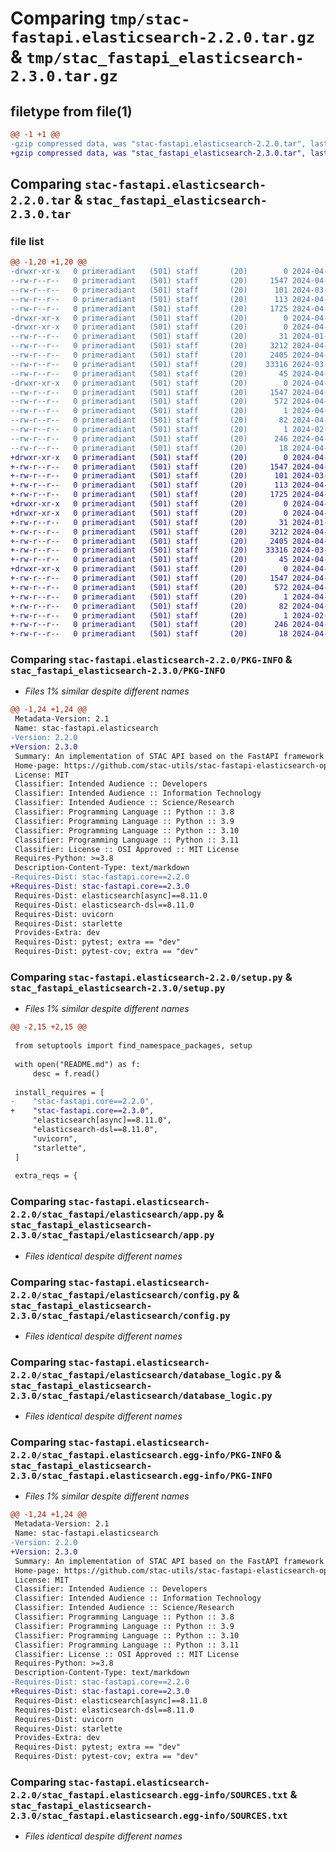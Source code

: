 # Comparing `tmp/stac-fastapi.elasticsearch-2.2.0.tar.gz` & `tmp/stac_fastapi_elasticsearch-2.3.0.tar.gz`

## filetype from file(1)

```diff
@@ -1 +1 @@
-gzip compressed data, was "stac-fastapi.elasticsearch-2.2.0.tar", last modified: Wed Apr 10 17:05:00 2024, max compression
+gzip compressed data, was "stac_fastapi_elasticsearch-2.3.0.tar", last modified: Wed Apr 24 05:30:36 2024, max compression
```

## Comparing `stac-fastapi.elasticsearch-2.2.0.tar` & `stac_fastapi_elasticsearch-2.3.0.tar`

### file list

```diff
@@ -1,20 +1,20 @@
-drwxr-xr-x   0 primeradiant   (501) staff       (20)        0 2024-04-10 17:05:00.447975 stac-fastapi.elasticsearch-2.2.0/
--rw-r--r--   0 primeradiant   (501) staff       (20)     1547 2024-04-10 17:05:00.447598 stac-fastapi.elasticsearch-2.2.0/PKG-INFO
--rw-r--r--   0 primeradiant   (501) staff       (20)      101 2024-03-19 04:19:17.000000 stac-fastapi.elasticsearch-2.2.0/README.md
--rw-r--r--   0 primeradiant   (501) staff       (20)      113 2024-04-10 17:05:00.449683 stac-fastapi.elasticsearch-2.2.0/setup.cfg
--rw-r--r--   0 primeradiant   (501) staff       (20)     1725 2024-04-10 15:59:17.000000 stac-fastapi.elasticsearch-2.2.0/setup.py
-drwxr-xr-x   0 primeradiant   (501) staff       (20)        0 2024-04-10 17:05:00.380576 stac-fastapi.elasticsearch-2.2.0/stac_fastapi/
-drwxr-xr-x   0 primeradiant   (501) staff       (20)        0 2024-04-10 17:05:00.442039 stac-fastapi.elasticsearch-2.2.0/stac_fastapi/elasticsearch/
--rw-r--r--   0 primeradiant   (501) staff       (20)       31 2024-01-31 03:57:09.000000 stac-fastapi.elasticsearch-2.2.0/stac_fastapi/elasticsearch/__init__.py
--rw-r--r--   0 primeradiant   (501) staff       (20)     3212 2024-04-09 14:42:19.000000 stac-fastapi.elasticsearch-2.2.0/stac_fastapi/elasticsearch/app.py
--rw-r--r--   0 primeradiant   (501) staff       (20)     2405 2024-04-09 14:42:19.000000 stac-fastapi.elasticsearch-2.2.0/stac_fastapi/elasticsearch/config.py
--rw-r--r--   0 primeradiant   (501) staff       (20)    33316 2024-03-19 04:19:17.000000 stac-fastapi.elasticsearch-2.2.0/stac_fastapi/elasticsearch/database_logic.py
--rw-r--r--   0 primeradiant   (501) staff       (20)       45 2024-04-10 15:56:09.000000 stac-fastapi.elasticsearch-2.2.0/stac_fastapi/elasticsearch/version.py
-drwxr-xr-x   0 primeradiant   (501) staff       (20)        0 2024-04-10 17:05:00.444141 stac-fastapi.elasticsearch-2.2.0/stac_fastapi.elasticsearch.egg-info/
--rw-r--r--   0 primeradiant   (501) staff       (20)     1547 2024-04-10 17:05:00.000000 stac-fastapi.elasticsearch-2.2.0/stac_fastapi.elasticsearch.egg-info/PKG-INFO
--rw-r--r--   0 primeradiant   (501) staff       (20)      572 2024-04-10 17:05:00.000000 stac-fastapi.elasticsearch-2.2.0/stac_fastapi.elasticsearch.egg-info/SOURCES.txt
--rw-r--r--   0 primeradiant   (501) staff       (20)        1 2024-04-10 17:05:00.000000 stac-fastapi.elasticsearch-2.2.0/stac_fastapi.elasticsearch.egg-info/dependency_links.txt
--rw-r--r--   0 primeradiant   (501) staff       (20)       82 2024-04-10 17:05:00.000000 stac-fastapi.elasticsearch-2.2.0/stac_fastapi.elasticsearch.egg-info/entry_points.txt
--rw-r--r--   0 primeradiant   (501) staff       (20)        1 2024-02-03 03:16:23.000000 stac-fastapi.elasticsearch-2.2.0/stac_fastapi.elasticsearch.egg-info/not-zip-safe
--rw-r--r--   0 primeradiant   (501) staff       (20)      246 2024-04-10 17:05:00.000000 stac-fastapi.elasticsearch-2.2.0/stac_fastapi.elasticsearch.egg-info/requires.txt
--rw-r--r--   0 primeradiant   (501) staff       (20)       18 2024-04-10 17:05:00.000000 stac-fastapi.elasticsearch-2.2.0/stac_fastapi.elasticsearch.egg-info/top_level.txt
+drwxr-xr-x   0 primeradiant   (501) staff       (20)        0 2024-04-24 05:30:36.961286 stac_fastapi_elasticsearch-2.3.0/
+-rw-r--r--   0 primeradiant   (501) staff       (20)     1547 2024-04-24 05:30:36.960911 stac_fastapi_elasticsearch-2.3.0/PKG-INFO
+-rw-r--r--   0 primeradiant   (501) staff       (20)      101 2024-03-19 04:19:17.000000 stac_fastapi_elasticsearch-2.3.0/README.md
+-rw-r--r--   0 primeradiant   (501) staff       (20)      113 2024-04-24 05:30:36.962207 stac_fastapi_elasticsearch-2.3.0/setup.cfg
+-rw-r--r--   0 primeradiant   (501) staff       (20)     1725 2024-04-24 05:29:38.000000 stac_fastapi_elasticsearch-2.3.0/setup.py
+drwxr-xr-x   0 primeradiant   (501) staff       (20)        0 2024-04-24 05:30:36.910776 stac_fastapi_elasticsearch-2.3.0/stac_fastapi/
+drwxr-xr-x   0 primeradiant   (501) staff       (20)        0 2024-04-24 05:30:36.945595 stac_fastapi_elasticsearch-2.3.0/stac_fastapi/elasticsearch/
+-rw-r--r--   0 primeradiant   (501) staff       (20)       31 2024-01-31 03:57:09.000000 stac_fastapi_elasticsearch-2.3.0/stac_fastapi/elasticsearch/__init__.py
+-rw-r--r--   0 primeradiant   (501) staff       (20)     3212 2024-04-09 14:42:19.000000 stac_fastapi_elasticsearch-2.3.0/stac_fastapi/elasticsearch/app.py
+-rw-r--r--   0 primeradiant   (501) staff       (20)     2405 2024-04-09 14:42:19.000000 stac_fastapi_elasticsearch-2.3.0/stac_fastapi/elasticsearch/config.py
+-rw-r--r--   0 primeradiant   (501) staff       (20)    33316 2024-03-19 04:19:17.000000 stac_fastapi_elasticsearch-2.3.0/stac_fastapi/elasticsearch/database_logic.py
+-rw-r--r--   0 primeradiant   (501) staff       (20)       45 2024-04-24 05:29:38.000000 stac_fastapi_elasticsearch-2.3.0/stac_fastapi/elasticsearch/version.py
+drwxr-xr-x   0 primeradiant   (501) staff       (20)        0 2024-04-24 05:30:36.946995 stac_fastapi_elasticsearch-2.3.0/stac_fastapi.elasticsearch.egg-info/
+-rw-r--r--   0 primeradiant   (501) staff       (20)     1547 2024-04-24 05:30:36.000000 stac_fastapi_elasticsearch-2.3.0/stac_fastapi.elasticsearch.egg-info/PKG-INFO
+-rw-r--r--   0 primeradiant   (501) staff       (20)      572 2024-04-24 05:30:36.000000 stac_fastapi_elasticsearch-2.3.0/stac_fastapi.elasticsearch.egg-info/SOURCES.txt
+-rw-r--r--   0 primeradiant   (501) staff       (20)        1 2024-04-24 05:30:36.000000 stac_fastapi_elasticsearch-2.3.0/stac_fastapi.elasticsearch.egg-info/dependency_links.txt
+-rw-r--r--   0 primeradiant   (501) staff       (20)       82 2024-04-24 05:30:36.000000 stac_fastapi_elasticsearch-2.3.0/stac_fastapi.elasticsearch.egg-info/entry_points.txt
+-rw-r--r--   0 primeradiant   (501) staff       (20)        1 2024-02-03 03:16:23.000000 stac_fastapi_elasticsearch-2.3.0/stac_fastapi.elasticsearch.egg-info/not-zip-safe
+-rw-r--r--   0 primeradiant   (501) staff       (20)      246 2024-04-24 05:30:36.000000 stac_fastapi_elasticsearch-2.3.0/stac_fastapi.elasticsearch.egg-info/requires.txt
+-rw-r--r--   0 primeradiant   (501) staff       (20)       18 2024-04-24 05:30:36.000000 stac_fastapi_elasticsearch-2.3.0/stac_fastapi.elasticsearch.egg-info/top_level.txt
```

### Comparing `stac-fastapi.elasticsearch-2.2.0/PKG-INFO` & `stac_fastapi_elasticsearch-2.3.0/PKG-INFO`

 * *Files 1% similar despite different names*

```diff
@@ -1,24 +1,24 @@
 Metadata-Version: 2.1
 Name: stac-fastapi.elasticsearch
-Version: 2.2.0
+Version: 2.3.0
 Summary: An implementation of STAC API based on the FastAPI framework with both Elasticsearch and Opensearch.
 Home-page: https://github.com/stac-utils/stac-fastapi-elasticsearch-opensearch
 License: MIT
 Classifier: Intended Audience :: Developers
 Classifier: Intended Audience :: Information Technology
 Classifier: Intended Audience :: Science/Research
 Classifier: Programming Language :: Python :: 3.8
 Classifier: Programming Language :: Python :: 3.9
 Classifier: Programming Language :: Python :: 3.10
 Classifier: Programming Language :: Python :: 3.11
 Classifier: License :: OSI Approved :: MIT License
 Requires-Python: >=3.8
 Description-Content-Type: text/markdown
-Requires-Dist: stac-fastapi.core==2.2.0
+Requires-Dist: stac-fastapi.core==2.3.0
 Requires-Dist: elasticsearch[async]==8.11.0
 Requires-Dist: elasticsearch-dsl==8.11.0
 Requires-Dist: uvicorn
 Requires-Dist: starlette
 Provides-Extra: dev
 Requires-Dist: pytest; extra == "dev"
 Requires-Dist: pytest-cov; extra == "dev"
```

### Comparing `stac-fastapi.elasticsearch-2.2.0/setup.py` & `stac_fastapi_elasticsearch-2.3.0/setup.py`

 * *Files 1% similar despite different names*

```diff
@@ -2,15 +2,15 @@
 
 from setuptools import find_namespace_packages, setup
 
 with open("README.md") as f:
     desc = f.read()
 
 install_requires = [
-    "stac-fastapi.core==2.2.0",
+    "stac-fastapi.core==2.3.0",
     "elasticsearch[async]==8.11.0",
     "elasticsearch-dsl==8.11.0",
     "uvicorn",
     "starlette",
 ]
 
 extra_reqs = {
```

### Comparing `stac-fastapi.elasticsearch-2.2.0/stac_fastapi/elasticsearch/app.py` & `stac_fastapi_elasticsearch-2.3.0/stac_fastapi/elasticsearch/app.py`

 * *Files identical despite different names*

### Comparing `stac-fastapi.elasticsearch-2.2.0/stac_fastapi/elasticsearch/config.py` & `stac_fastapi_elasticsearch-2.3.0/stac_fastapi/elasticsearch/config.py`

 * *Files identical despite different names*

### Comparing `stac-fastapi.elasticsearch-2.2.0/stac_fastapi/elasticsearch/database_logic.py` & `stac_fastapi_elasticsearch-2.3.0/stac_fastapi/elasticsearch/database_logic.py`

 * *Files identical despite different names*

### Comparing `stac-fastapi.elasticsearch-2.2.0/stac_fastapi.elasticsearch.egg-info/PKG-INFO` & `stac_fastapi_elasticsearch-2.3.0/stac_fastapi.elasticsearch.egg-info/PKG-INFO`

 * *Files 1% similar despite different names*

```diff
@@ -1,24 +1,24 @@
 Metadata-Version: 2.1
 Name: stac-fastapi.elasticsearch
-Version: 2.2.0
+Version: 2.3.0
 Summary: An implementation of STAC API based on the FastAPI framework with both Elasticsearch and Opensearch.
 Home-page: https://github.com/stac-utils/stac-fastapi-elasticsearch-opensearch
 License: MIT
 Classifier: Intended Audience :: Developers
 Classifier: Intended Audience :: Information Technology
 Classifier: Intended Audience :: Science/Research
 Classifier: Programming Language :: Python :: 3.8
 Classifier: Programming Language :: Python :: 3.9
 Classifier: Programming Language :: Python :: 3.10
 Classifier: Programming Language :: Python :: 3.11
 Classifier: License :: OSI Approved :: MIT License
 Requires-Python: >=3.8
 Description-Content-Type: text/markdown
-Requires-Dist: stac-fastapi.core==2.2.0
+Requires-Dist: stac-fastapi.core==2.3.0
 Requires-Dist: elasticsearch[async]==8.11.0
 Requires-Dist: elasticsearch-dsl==8.11.0
 Requires-Dist: uvicorn
 Requires-Dist: starlette
 Provides-Extra: dev
 Requires-Dist: pytest; extra == "dev"
 Requires-Dist: pytest-cov; extra == "dev"
```

### Comparing `stac-fastapi.elasticsearch-2.2.0/stac_fastapi.elasticsearch.egg-info/SOURCES.txt` & `stac_fastapi_elasticsearch-2.3.0/stac_fastapi.elasticsearch.egg-info/SOURCES.txt`

 * *Files identical despite different names*


